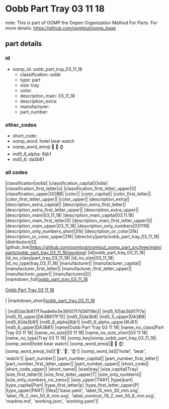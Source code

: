 # Oobb Part Tray 03 11 18  

note: This is part of OOMP the Oopen Organization Method For Parts. For more details: https://github.com/oomlout/oomp_base

##  part details





### id
* oomp_id: oobb_part_tray_03_11_18
  * classification: oobb
  * type: part
  * size: tray
  * color: 
  * description_main: 03_11_18
  * description_extra: 
  * manufacturer: 
  * part_number: 

### other_codes
* short_code: 
* oomp_word: hotel bear watch
* oomp_word_emoji :hotel: :bear: :watch:
* md5_6_alpha: 8ijk1
* md5_6: da3b81

### all codes 
|classification|oobb|
|classification_capital|Oobb|
|classification_first_letter|o|
|classification_first_letter_upper|O|
|classification_upper|OOBB|
|color||
|color_capital||
|color_first_letter||
|color_first_letter_upper||
|color_upper||
|description_extra||
|description_extra_capital||
|description_extra_first_letter||
|description_extra_first_letter_upper||
|description_extra_upper||
|description_main|03_11_18|
|description_main_capital|03.11.18|
|description_main_first_letter|0|
|description_main_first_letter_upper|0|
|description_main_upper|03_11_18|
|description_only_numbers|031118|
|description_only_numbers_short|31k|
|description_or_color|31k|
|description_or_color_upper|31K|
|directory|parts/oobb_part_tray_03_11_18|
|distributors|[]|
|github_link|https://github.com/oomlout/oomlout_oomp_part_src/tree/main/parts/oobb_part_tray_03_11_18/working|
|id|oobb_part_tray_03_11_18|
|id_no_class|part_tray_03_11_18|
|id_no_size|03_11_18|
|id_no_type|tray_03_11_18|
|manufacturer||
|manufacturer_capital||
|manufacturer_first_letter||
|manufacturer_first_letter_upper||
|manufacturer_upper||
|manufacturers|[]|
|markdown_full|[oobb_part_tray_03_11_18](https://github.com/oomlout/oomlout_oomp_part_src/tree/main/parts/oobb_part_tray_03_11_18/working)<br>[](https://github.com/oomlout/oomlout_oomp_part_src/tree/main/parts/oobb_part_tray_03_11_18/working)<br>[Oobb Part Tray 03 11 18](https://github.com/oomlout/oomlout_oomp_part_src/tree/main/parts/oobb_part_tray_03_11_18/working)<br><br>|
|markdown_short|[oobb_part_tray_03_11_18](https://github.com/oomlout/oomlout_oomp_part_src/tree/main/parts/oobb_part_tray_03_11_18/working)<br><br>|
|md5|da3b817f7eade6e3e39007f7d36118e2|
|md5_10|da3b817f7e|
|md5_10_upper|DA3B817F7E|
|md5_5|da3b8|
|md5_5_upper|DA3B8|
|md5_6|da3b81|
|md5_6_alpha|8ijk1|
|md5_6_alpha_upper|8IJK1|
|md5_6_upper|DA3B81|
|name|Oobb Part Tray 03 11 18|
|name_no_class|Part Tray 03 11 18|
|name_no_size|03 11 18|
|name_no_size_short|03 11 18|
|name_no_type|Tray 03 11 18|
|oomp_key|oomp_oobb_part_tray_03_11_18|
|oomp_word|hotel bear watch|
|oomp_word_emoji|:hotel: :bear: :watch:|
|oomp_word_emoji_list|[':hotel:', ':bear:', ':watch:']|
|oomp_word_list|['hotel', 'bear', 'watch']|
|part_number||
|part_number_capital||
|part_number_first_letter||
|part_number_first_letter_upper||
|part_number_upper||
|short_code||
|short_code_upper||
|short_name||
|size|tray|
|size_capital|Tray|
|size_first_letter|t|
|size_first_letter_upper|T|
|size_only_numbers||
|size_only_numbers_no_zeros||
|size_upper|TRAY|
|type|part|
|type_capital|Part|
|type_first_letter|p|
|type_first_letter_upper|P|
|type_upper|PART|
|files|['base.yaml', 'label_15_mm_30_mm.svg', 'label_76_2_mm_50_8_mm.svg', 'label_oomlout_76_2_mm_50_8_mm.svg', 'readme.md', 'working.json', 'working.yaml']|
